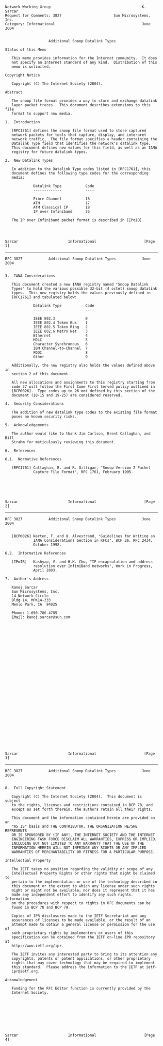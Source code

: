     Network Working Group                                          K. Sarcar
    Request for Comments: 3827                        Sun Microsystems, Inc.
    Category: Informational                                        June 2004


                        Additional Snoop Datalink Types

    Status of this Memo

       This memo provides information for the Internet community.  It does
       not specify an Internet standard of any kind.  Distribution of this
       memo is unlimited.

    Copyright Notice

       Copyright (C) The Internet Society (2004).

    Abstract

       The snoop file format provides a way to store and exchange datalink
       layer packet traces.  This document describes extensions to this file
       format to support new media.

    1.  Introduction

       [RFC1761] defines the snoop file format used to store captured
       network packets for tools that capture, display, and interpret
       network traffic.  The file format specifies a header containing the
       Datalink Type field that identifies the network's datalink type.
       This document defines new values for this field, as well as an IANA
       registry for future datalink types.

    2.  New Datalink Types

       In addition to the Datalink Type codes listed in [RFC1761], this
       document defines the following type codes for the corresponding
       media:

                 Datalink Type           Code
                 -------------           ----

                 Fibre Channel           16
                 ATM                     17
                 ATM Classical IP        18
                 IP over Infiniband      26

       The IP over Infiniband packet format is described in [IPoIB].




    Sarcar                       Informational                      [Page 1]

------------------------------------------------------------------------

``` newpage
RFC 3827            Additional Snoop Datalink Types            June 2004


3.  IANA Considerations

   This document created a new IANA registry named "Snoop Datalink
   Types" to hold the various possible 32-bit (4 octet) snoop datalink
   types.  This new registry holds the values previously defined in
   [RFC1761] and tabulated below:

             Datalink Type           Code
             -------------           ----

             IEEE 802.3              0
             IEEE 802.4 Token Bus    1
             IEEE 802.5 Token Ring   2
             IEEE 802.6 Metro Net    3
             Ethernet                4
             HDLC                    5
             Character Synchronous   6
             IBM Channel-to-Channel  7
             FDDI                    8
             Other                   9

   Additionally, the new registry also holds the values defined above in
   section 2 of this document.

   All new allocations and assignments to this registry starting from
   code 27 will follow the First Come First Served policy outlined in
   [BCP0026].  Type codes up to 26 not defined by this section of the
   document (10-15 and 19-25) are considered reserved.

4.  Security Considerations

   The addition of new datalink type codes to the existing file format
   poses no known security risks.

5.  Acknowledgements

   The author would like to thank Jim Carlson, Brent Callaghan, and Bill
   Strahm for meticulously reviewing this document.

6.  References

6.1.  Normative References

   [RFC1761] Callaghan, B. and R. Gilligan, "Snoop Version 2 Packet
             Capture File Format", RFC 1761, February 1995.






Sarcar                       Informational                      [Page 2]
```

------------------------------------------------------------------------

``` newpage
RFC 3827            Additional Snoop Datalink Types            June 2004


   [BCP0026] Narten, T. and H. Alvestrand, "Guidelines for Writing an
             IANA Considerations Section in RFCs", BCP 26, RFC 2434,
             October 1998.

6.2.  Informative References

   [IPoIB]   Kashyap, V. and H.K. Chu, "IP encapsulation and address
             resolution over InfiniBand networks", Work in Progress,
             April 2003.

7.  Author's Address

   Kanoj Sarcar
   Sun Microsystems, Inc.
   14 Network Circle
   Bldg 14, MPK14-333
   Menlo Park, CA  94025

   Phone: 1-650-786-4785
   EMail: kanoj.sarcar@sun.com































Sarcar                       Informational                      [Page 3]
```

------------------------------------------------------------------------

``` newpage
RFC 3827            Additional Snoop Datalink Types            June 2004


8.  Full Copyright Statement

   Copyright (C) The Internet Society (2004).  This document is subject
   to the rights, licenses and restrictions contained in BCP 78, and
   except as set forth therein, the authors retain all their rights.

   This document and the information contained herein are provided on an
   "AS IS" basis and THE CONTRIBUTOR, THE ORGANIZATION HE/SHE REPRESENTS
   OR IS SPONSORED BY (IF ANY), THE INTERNET SOCIETY AND THE INTERNET
   ENGINEERING TASK FORCE DISCLAIM ALL WARRANTIES, EXPRESS OR IMPLIED,
   INCLUDING BUT NOT LIMITED TO ANY WARRANTY THAT THE USE OF THE
   INFORMATION HEREIN WILL NOT INFRINGE ANY RIGHTS OR ANY IMPLIED
   WARRANTIES OF MERCHANTABILITY OR FITNESS FOR A PARTICULAR PURPOSE.

Intellectual Property

   The IETF takes no position regarding the validity or scope of any
   Intellectual Property Rights or other rights that might be claimed to
   pertain to the implementation or use of the technology described in
   this document or the extent to which any license under such rights
   might or might not be available; nor does it represent that it has
   made any independent effort to identify any such rights.  Information
   on the procedures with respect to rights in RFC documents can be
   found in BCP 78 and BCP 79.

   Copies of IPR disclosures made to the IETF Secretariat and any
   assurances of licenses to be made available, or the result of an
   attempt made to obtain a general license or permission for the use of
   such proprietary rights by implementers or users of this
   specification can be obtained from the IETF on-line IPR repository at
   http://www.ietf.org/ipr.

   The IETF invites any interested party to bring to its attention any
   copyrights, patents or patent applications, or other proprietary
   rights that may cover technology that may be required to implement
   this standard.  Please address the information to the IETF at ietf-
   ipr@ietf.org.

Acknowledgement

   Funding for the RFC Editor function is currently provided by the
   Internet Society.









Sarcar                       Informational                      [Page 4]
```
